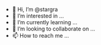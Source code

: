 - 👋 Hi, I’m @stargra
- 👀 I’m interested in ...
- 🌱 I’m currently learning ...
- 💞️ I’m looking to collaborate on ...
- 📫 How to reach me ...

<!---
stargra/stargra is a ✨ special ✨ repository because its `README.md` (this file) appears on your GitHub profile.
You can click the Preview link to take a look at your changes.
--->
